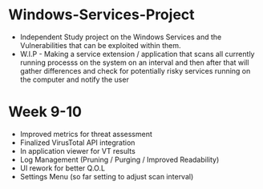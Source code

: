 # Windows-Services-Project
- Independent Study project on the Windows Services and the Vulnerabilities that can be exploited within them.
- W.I.P - Making a service extension / application that scans all currently running processs on the system on an interval and then after that will gather differences and check for potentially risky services running on the computer and notify the user

# Week 9-10
- Improved metrics for threat assessment
- Finalized VirusTotal API integration
- In application viewer for VT results
- Log Management (Pruning / Purging / Improved Readability)
- UI rework for better Q.O.L
- Settings Menu (so far setting to adjust scan interval)
